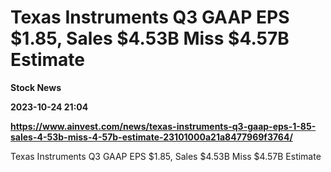 # Texas Instruments Q3 GAAP EPS $1.85, Sales $4.53B Miss $4.57B Estimate
**Stock News**

**2023-10-24 21:04**

**https://www.ainvest.com/news/texas-instruments-q3-gaap-eps-1-85-sales-4-53b-miss-4-57b-estimate-23101000a21a8477969f3764/**

Texas Instruments Q3 GAAP EPS $1.85, Sales $4.53B Miss $4.57B Estimate